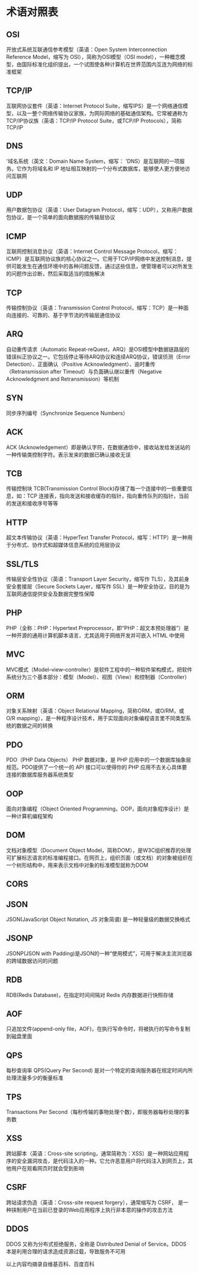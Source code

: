 # 术语对照表

## OSI

开放式系统互联通信参考模型（英语：Open System Interconnection Reference Model，缩写为 OSI），简称为OSI模型（OSI model），一种概念模型，由国际标准化组织提出，一个试图使各种计算机在世界范围内互连为网络的标准框架

## TCP/IP

互联网协议套件（英语：Internet Protocol Suite，缩写IPS）是一个网络通信模型，以及一整个网络传输协议家族，为网际网络的基础通信架构。它常被通称为TCP/IP协议族（英语：TCP/IP Protocol Suite，或TCP/IP Protocols），简称TCP/IP

## DNS

'域名系统（英文：Domain Name System，缩写： 'DNS）是互联网的一项服务。它作为将域名和 IP 地址相互映射的一个分布式数据库，能够使人更方便地访问互联网

## UDP

用户数据包协议（英语：User Datagram Protocol，缩写：UDP），又称用户数据包协议，是一个简单的面向数据报的传输层协议

## ICMP

互联网控制消息协议（英语：Internet Control Message Protocol，缩写：ICMP）是互联网协议族的核心协议之一。它用于TCP/IP网络中发送控制消息，提供可能发生在通信环境中的各种问题反馈，通过这些信息，使管理者可以对所发生的问题作出诊断，然后采取适当的措施解决

## TCP

传输控制协议（英语：Transmission Control Protocol，缩写：TCP）是一种面向连接的、可靠的、基于字节流的传输层通信协议

## ARQ

自动重传请求（Automatic Repeat-reQuest，ARQ）是OSI模型中数据链路层的错误纠正协议之一。它包括停止等待ARQ协议和连续ARQ协议，错误侦测（Error Detection）、正面确认（Positive Acknowledgment）、逾时重传（Retransmission after Timeout）与负面确认继以重传（Negative Acknowledgment and Retransmission）等机制

## SYN

同步序列编号（Synchronize Sequence Numbers）

## ACK

ACK (Acknowledgement）即是确认字符，在数据通信中，接收站发给发送站的一种传输类控制字符。表示发来的数据已确认接收无误

## TCB

传输控制块 TCB(Transmission Control Block)存储了每一个连接中的一些重要信息，如：TCP 连接表，指向发送和接收缓存的指针，指向重传队列的指针，当前的发送和接收序号等等

## HTTP

超文本传输协议（英语：HyperText Transfer Protocol，缩写：HTTP）是一种用于分布式、协作式和超媒体信息系统的应用层协议

## SSL/TLS

传输层安全性协议（英语：Transport Layer Security，缩写作 TLS），及其前身安全套接层（Secure Sockets Layer，缩写作 SSL）是一种安全协议，目的是为互联网通信提供安全及数据完整性保障

## PHP

PHP（全称：PHP：Hypertext Preprocessor，即“PHP：超文本预处理器”）是一种开源的通用计算机脚本语言，尤其适用于网络开发并可嵌入 HTML 中使用

## MVC

MVC模式（Model–view–controller）是软件工程中的一种软件架构模式，把软件系统分为三个基本部分：模型（Model）、视图（View）和控制器（Controller）

## ORM

对象关系映射（英语：Object Relational Mapping，简称ORM，或O/RM，或O/R mapping），是一种程序设计技术，用于实现面向对象编程语言里不同类型系统的数据之间的转换

## PDO

PDO（PHP Data Objects） PHP 数据对象，是 PHP 应用中的一个数据库抽象层规范。PDO提供了一个统一的 API 接口可以使得你的 PHP 应用不去关心具体要 连接的数据库服务器系统类型

## OOP

面向对象编程（Object Oriented Programming，OOP，面向对象程序设计）是一种计算机编程架构

## DOM

文档对象模型（Document Object Model，简称DOM），是W3C组织推荐的处理可扩展标志语言的标准编程接口。在网页上，组织页面（或文档）的对象被组织在一个树形结构中，用来表示文档中对象的标准模型就称为DOM

## CORS

## JSON

JSON(JavaScript Object Notation, JS 对象简谱) 是一种轻量级的数据交换格式

## JSONP

JSONP(JSON with Padding)是JSON的一种“使用模式”，可用于解决主流浏览器的跨域数据访问的问题

## RDB

RDB(Redis Database)，在指定时间间隔对 Redis 内存数据进行快照存储

## AOF

只追加文件(append-only file，AOF)，在执行写命令时，将被执行的写命令复制到磁盘里面

## QPS

每秒查询率 QPS(Query Per Second) 是对一个特定的查询服务器在规定时间内所处理流量多少的衡量标准

## TPS

Transactions Per Second（每秒传输的事物处理个数），即服务器每秒处理的事务数

## XSS

跨站脚本（英语：Cross-site scripting，通常简称为：XSS）是一种网站应用程序的安全漏洞攻击，是代码注入的一种。它允许恶意用户将代码注入到网页上，其他用户在观看网页时就会受到影响

## CSRF

跨站请求伪造（英语：Cross-site request forgery），通常缩写为 CSRF， 是一种挟制用户在当前已登录的Web应用程序上执行非本意的操作的攻击方法

## DDOS

DDOS 又称为分布式拒绝服务，全称是 Distributed Denial of Service。DDOS 本是利用合理的请求造成资源过载，导致服务不可用

以上内容均摘录自维基百科、百度百科